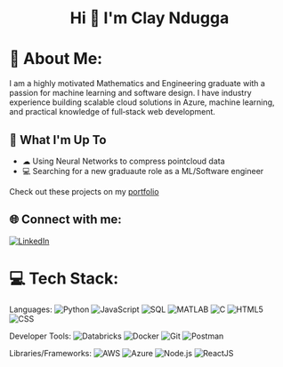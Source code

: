 <h1 align="center">Hi 👋 I'm Clay Ndugga </h1>
<!--<h3 align="center">A passionate software engineer from America</h3>-->

# 💫 About Me:

I am a highly motivated Mathematics and Engineering graduate with a passion for machine learning and software design. I have industry experience building scalable cloud solutions in Azure, machine learning, and practical knowledge of full‑stack web development. 

## 🚀 What I'm Up To

- ☁ Using Neural Networks to compress pointcloud data
- 💻 Searching for a new graduaute role as a ML/Software engineer

Check out these projects on my [portfolio](https://clayndugga.github.io)


## 🌐 Connect with me:
[![LinkedIn](https://img.shields.io/badge/LinkedIn-%230077B5.svg?logo=linkedin&logoColor=white)](https://www.linkedin.com/in/clay-ndugga/)

# 💻 Tech Stack:
Languages: 
![Python](https://img.shields.io/badge/python-%233776AB.svg?style=for-the-badge&logo=python&logoColor=white) 
![JavaScript](https://img.shields.io/badge/javascript-%23323330.svg?style=for-the-badge&logo=javascript&logoColor=%23F7DF1E)
![SQL](https://img.shields.io/badge/SQL-07405e.svg?style=for-the-badge&logo=sql&logoColor=white)
![MATLAB](https://img.shields.io/badge/MATLAB-%23E16737.svg?style=for-the-badge&logo=matlab&logoColor=white)
![C](https://img.shields.io/badge/C-%2300599C.svg?style=for-the-badge&logo=c&logoColor=white)
![HTML5](https://img.shields.io/badge/html5-%23E34F26.svg?style=for-the-badge&logo=html5&logoColor=white) 
![CSS](https://img.shields.io/badge/css-%231572B6.svg?style=for-the-badge&logo=css3&logoColor=white) 

Developer Tools: 
![Databricks](https://img.shields.io/badge/databricks-%23FF3621.svg?style=for-the-badge&logo=databricks&logoColor=white)
![Docker](https://img.shields.io/badge/Docker-2496ED?style=for-the-badge&logo=docker&logoColor=white)
![Git](https://img.shields.io/badge/git-%23F05033.svg?style=for-the-badge&logo=git&logoColor=white)
![Postman](https://img.shields.io/badge/Postman-FF6C37?style=for-the-badge&logo=postman&logoColor=white) 

Libraries/Frameworks: 
![AWS](https://img.shields.io/badge/AWS-%23FF9900.svg?style=for-the-badge&logo=amazon-aws&logoColor=white)
![Azure](https://img.shields.io/badge/azure-%230072C6.svg?style=for-the-badge&logo=microsoftazure&logoColor=white)
![Node.js](https://img.shields.io/badge/node.js-6da55f.svg?style=for-the-badge&logo=node.js&logoColor=white)
![ReactJS](https://img.shields.io/badge/-ReactJs-61DAFB?logo=react&logoColor=white&style=for-the-badge)

